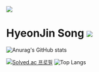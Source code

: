 <img src="https://capsule-render.vercel.app/api?type=waving&color=gray&height=200&section=header&text=GodJin&fontSize=90" />

# HyeonJin Song <img src="https://img.shields.io/badge/Gym junkie-gray?style=flat&logo=riotgames&logoColor=white" />

![Anurag's GitHub stats](https://github-readme-stats.vercel.app/api?username=SongHyeonJin&theme=nord&show_icons=true)

[![Solved.ac
프로필](http://mazassumnida.wtf/api/v2/generate_badge?boj=shwj203)](https://solved.ac/{handle})
![Top Langs](https://github-readme-stats.vercel.app/api/top-langs/?username=SongHyeonJin&layout=compact&theme=nord)


<!--
**SongHyeonJin/SongHyeonJin** is a ✨ _special_ ✨ repository because its `README.md` (this file) appears on your GitHub profile.

Here are some ideas to get you started:

- 🔭 I’m currently working on ...
- 🌱 I’m currently learning ...
- 👯 I’m looking to collaborate on ...
- 🤔 I’m looking for help with ...
- 💬 Ask me about ...
- 📫 How to reach me: ...
- 😄 Pronouns: ...
- ⚡ Fun fact: ...
-->
